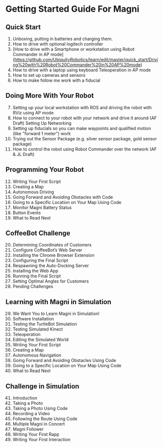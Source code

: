 # Getting Started Guide For Magni

## Quick Start

1.	Unboxing, putting in batteries and charging them.
2.	How to drive with optional logitech controller
3.	[How to drive with a Smartphone or workstation using Robot Commander in AP mode] (https://github.com/UbiquityRobotics/learn/edit/master/quick_start/Driving%20with%20Robot%20Commander%20in%20AP%20mode) 
4.	How to drive with a laptop using keyboard Teleoperation in AP mode
5.	How to set up cameras and sensors
6.	How to make follow me work with a fiducial
	
##	Doing More With Your Robot
7.	Setting up your local workstation with ROS and driving the robot with RViz using AP mode
8.	How to connect to your robot with your network and drive it around  (AF Draft) Setting Up Networking
9.	Setting up fiducials so you can make waypoints and qualified motion (like "forward 1 meter") work
10.	Trying out the Sensor Package (e.g. silver sensor package, gold sensor package)
11.	How to control the robot using Robot Commander over the network (AF & JL Draft)
	
##	Programming Your Robot
12.	Writing Your First Script
13.	Creating a Map
14.	Autonomous Driving
15.	Going Forward and Avoiding Obstacles with Code
16.	Going to a Specific Location on Your Map Using Code
17.	Monitor Magni Battery Status
18.	Button Events
19.	What to Read Next
	
##	CoffeeBot Challenge
20.	Determining Coordinates of Customers
21.	Configure CoffeeBot’s Web Server
22.	Installing the Chrome Browser Extension
23.	Configuring the Final Script
24.	Respawning the Auto-Docking Server
25.	Installing the Web App
26.	Running the Final Script
27.	Setting Optimal Angles for Customers
28.	Pending Challenges
	
##	Learning with Magni in Simulation
29.	We Want You to Learn Magni in Simulation!
30.	Software Installation
31.	Testing the TurtleBot Simulation
32.	Testing Simulated Kinect
33.	Teleoperation
34.	Editing the Simulated World
35.	Writing Your First Script
36.	Creating a Map
37.	Autonomous Navigation
38.	Going Forward and Avoiding Obstacles Using Code
39.	Going to a Specific Location on Your Map Using Code
40.	What to Read Next
	
##	Challenge in Simulation
41.	Introduction
42.	Taking a Photo
43.	Taking a Photo Using Code
44.	Recording a Video
45.	Following the Route Using Code
46.	Multiple Magni in Concert
47.	Magni Follower
48.	Writing Your First Rapp
49.	Writing Your First Interaction
